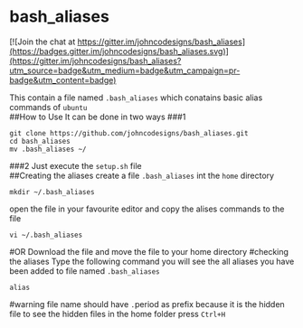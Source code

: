 # bash_aliases

[![Join the chat at https://gitter.im/johncodesigns/bash_aliases](https://badges.gitter.im/johncodesigns/bash_aliases.svg)](https://gitter.im/johncodesigns/bash_aliases?utm_source=badge&utm_medium=badge&utm_campaign=pr-badge&utm_content=badge)

This contain a file named `.bash_aliases` which conatains basic alias commands  of `ubuntu`  
##How to Use
It can be done in two ways 
###1
```
git clone https://github.com/johncodesigns/bash_aliases.git
cd bash_aliases
mv .bash_aliases ~/
```
###2
Just execute the `setup.sh` file   
##Creating the aliases
create a file `.bash_aliases` int the `home` directory
```
mkdir ~/.bash_aliases
```
open the file in your favourite editor and copy the alises commands to the file
```
vi ~/.bash_aliases
```
#OR
Download the file and move the file to your home directory
#checking the aliases
Type the following command you will see the all aliases you have been added to file named `.bash_aliases`
```
alias 
```
#warning
file name should have `.`period as prefix because it is the hidden file to see the hidden files in the home folder press `Ctrl+H` 
